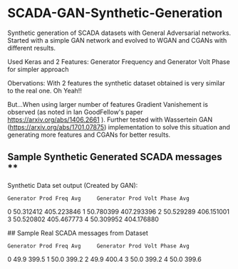# SCADA-GAN-Synthetic-Generation

Synthetic generation of SCADA datasets with General Adversarial networks.
Started with a simple GAN network and evolved to WGAN and CGANs with different results.

Used Keras and 2 Features: Generator Frequency and Generator Volt Phase for simpler approach

Obervations: With 2 features the synthetic dataset obtained is very similar to the real one. Oh Yeah!!

But...When using larger number of features Gradient Vanishement is observed (as noted in Ian GoodFellow's paper https://arxiv.org/abs/1406.2661 ). Further tested with Wassertein GAN (https://arxiv.org/abs/1701.07875) implementation to solve this situation and generating more features and CGANs for better results.



## Sample Synthetic Generated SCADA messages ** 

Synthetic Data set output (Created by GAN):

	Generator Prod Freq Avg 	Generator Prod Volt Phase Avg
0 	50.312412 	405.223846
1 	50.780399 	407.293396
2 	50.529289 	406.151001
3 	50.520802 	405.467773
4 	50.309952 	404.176880



## Sample Real SCADA messages from Dataset

	Generator Prod Freq Avg 	Generator Prod Volt Phase Avg
0 	49.9 	399.5
1 	50.0 	399.2
2 	49.9 	400.4
3 	50.0 	399.2
4 	50.0 	399.6
